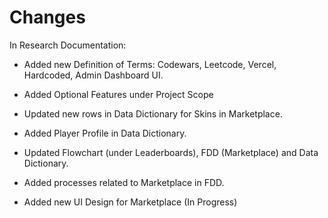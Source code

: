 # Changes
In Research Documentation:
- Added new Definition of Terms: Codewars, Leetcode, Vercel, Hardcoded, Admin Dashboard UI.
- Added Optional Features under Project Scope
- Updated new rows in Data Dictionary for Skins in Marketplace.
- Added Player Profile in Data Dictionary.
- Updated Flowchart (under Leaderboards), FDD (Marketplace) and Data Dictionary.

- Added processes related to Marketplace in FDD.
- Added new UI Design for Marketplace (In Progress)